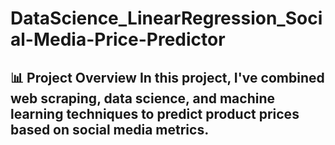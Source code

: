 # DataScience_LinearRegression_Social-Media-Price-Predictor
## 📊 Project Overview  In this project, I've combined web scraping, data science, and machine learning techniques to predict product prices based on social media metrics. 
